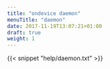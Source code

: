 ```yaml
---
title: "ondevice daemon"
menuTitle: "daemon"
date: 2017-11-19T13:07:21+01:00
draft: true
weight: 1
---
```


{{< snippet "help/daemon.txt" >}}
